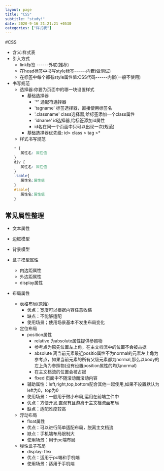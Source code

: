 ```yaml
---
layout: page
title: "CSS"
subtitle: "study!"
date: 2020-9-16 21:21:21 +0530
categories: ["样式表"]
---
```


#CSS

 - 含义:样式表
 - 引入方式
    - link标签 ------外联(推荐)
    - 在head标签中书写style标签------内嵌(做测试)
    - 在标签中每个都有style属性值:CSS代码------内嵌(一般不使用)
 - 书写规范
    - 选择器:你要为页面中的哪一块设置样式
        - 基础选择器
            - '*' 通配符选择器
            - 'tagname' 标签选择器，直接使用标签名
            - '.classname' class选择器,给标签添加一个class属性
            - 'idname' id选择器,给标签添加id属性
            - id名在同一个页面中只可以出现一次(规范)
        - 基础选择器优先级: id> class > tag >*
    - 样式书写规范
```css
    * {
       属性名: 属性值
    }
    div {
       属性名: 属性值
    }
    .table{
       属性名:属性值
    }
    #table{
       属性名:属性值
    }

 ``` 
 ## 常见属性整理
 - 文本属性

 - 边框模型

 - 背景模型

 - 盒子模型属性
     - 内边距属性
     - 外边距属性
     - display属性

 - 布局属性
     - 表格布局(原始)
         - 优点：宽度可以根据内容任意收缩
         - 缺点：不能够适配
         - 使用场景；使用场景基本不发生布局变化
     - 定位布局
         - position属性
            - relative 为absolute属性提供参照物
            - 参考点为原先位置左上角，在主文档流中的位置不会被占据
            - absolute 离当前元素最近positio属性不为normal的元素左上角为参考点，如果当前元素的所有父级元素都为normal,那么以body的左上角为参照物(没有设置position属性的均为normal)
            - 在主文档流的位置会被占据
            - flxed 页面中不随滚动而滚动内容
         - 辅助属性：left,right,top,bottom配合其他一起使用,如果不设置默认为left为0，top为0
         - 使用场景：一般用于微小布局,运用在前端主件中
         - 优点：方便开发,直观有且游离于主文档流面布局 
         - 缺点：适配难度较高  
     - 浮动布局
         - float属性
         - 优点：可以进行简单适配布局，脱离主文档流
         - 缺点：手机端布局限制大
         - 使用场景：用于pc端布局
     - 弹性盒子布局
         - display: flex
         - 优点：适用于pc端和手机端
         - 使用场景：适用于手机端


